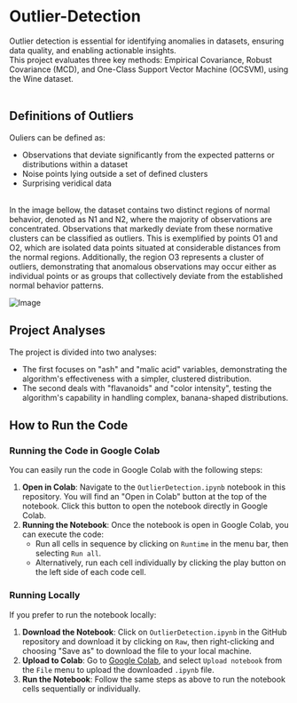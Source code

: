 # Outlier-Detection

Outlier detection is essential for identifying anomalies in datasets, ensuring data quality, and enabling actionable insights. <br>
This project evaluates three key methods: Empirical Covariance, Robust Covariance (MCD), and One-Class Support Vector Machine (OCSVM), using the Wine dataset. <br>
<br>
## Definitions of Outliers
Ouliers can be defined as:<br>
* Observations that deviate significantly from the expected patterns or distributions within a dataset <br>
* Noise points lying outside a set of defined clusters <br>
* Surprising veridical data <br>
<br>
In the image bellow, the dataset contains two distinct regions of normal behavior, denoted as N1 and
N2, where the majority of observations are concentrated. Observations that markedly deviate from these normative clusters can be classified as outliers. This is exemplified by 
points O1 and O2, which are isolated data points situated at considerable distances from
the normal regions. Additionally, the region O3 represents a cluster of outliers, demonstrating that anomalous observations may occur either as individual points or as groups 
that collectively deviate from the established normal behavior patterns.<br>

![Image](https://github.com/user-attachments/assets/2aa83800-0f85-478c-a026-39b57fd733e0)

## Project Analyses
The project is divided into two analyses:<br>
* The first focuses on "ash" and "malic acid" variables, demonstrating the algorithm's effectiveness with a simpler, clustered distribution.<br>
* The second deals with "flavanoids" and "color intensity", testing the algorithm's capability in handling complex, banana-shaped distributions.<br>

## How to Run the Code
### Running the Code in Google Colab
You can easily run the code in Google Colab with the following steps:
1. **Open in Colab**: Navigate to the `OutlierDetection.ipynb` notebook in this repository. You will find an "Open in Colab" button at the top of the notebook. Click this button to open the notebook directly in Google Colab.
2. **Running the Notebook**: Once the notebook is open in Google Colab, you can execute the code:
    - Run all cells in sequence by clicking on `Runtime` in the menu bar, then selecting `Run all`.
    - Alternatively, run each cell individually by clicking the play button on the left side of each code cell.
### Running Locally
If you prefer to run the notebook locally:
1. **Download the Notebook**: Click on `OutlierDetection.ipynb` in the GitHub repository and download it by clicking on `Raw`, then right-clicking and choosing "Save as" to download the file to your local machine.
2. **Upload to Colab**: Go to [Google Colab](https://colab.research.google.com/), and select `Upload notebook` from the `File` menu to upload the downloaded `.ipynb` file.
3. **Run the Notebook**: Follow the same steps as above to run the notebook cells sequentially or individually.
